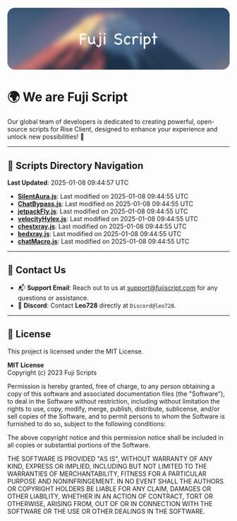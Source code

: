 ![Banner](.github/b.webp)

# 🌍 **We are Fuji Script**

Our global team of developers is dedicated to creating powerful, open-source scripts for Rise Client, designed to enhance your experience and unlock new possibilities! 🌟

---
<!-- SCRIPTS_NAVIGATION_START -->
## 📂 **Scripts Directory Navigation**

**Last Updated**: 2025-01-08 09:44:57 UTC

- **[SilentAura.js](scripts/SilentAura.js)**: Last modified on 2025-01-08 09:44:55 UTC
- **[ChatBypass.js](scripts/ChatBypass.js)**: Last modified on 2025-01-08 09:44:55 UTC
- **[jetpackFly.js](scripts/jetpackFly.js)**: Last modified on 2025-01-08 09:44:55 UTC
- **[velocityHylex.js](scripts/velocityHylex.js)**: Last modified on 2025-01-08 09:44:55 UTC
- **[chestxray.js](scripts/chestxray.js)**: Last modified on 2025-01-08 09:44:55 UTC
- **[bedxray.js](scripts/bedxray.js)**: Last modified on 2025-01-08 09:44:55 UTC
- **[chatMacro.js](scripts/chatMacro.js)**: Last modified on 2025-01-08 09:44:55 UTC

<!-- SCRIPTS_NAVIGATION_END -->

---

## 💬 **Contact Us**  
- 📬 **Support Email**: Reach out to us at [support@fujiscript.com](mailto:support@fujiscript.com) for any questions or assistance.  
- 💬 **Discord**: Contact **Leo728** directly at `Discord@leo728`.

---

## 📜 **License**

This project is licensed under the MIT License.  

**MIT License**  
Copyright (c) 2023 Fuji Scripts  

Permission is hereby granted, free of charge, to any person obtaining a copy of this software and associated documentation files (the "Software"), to deal in the Software without restriction, including without limitation the rights to use, copy, modify, merge, publish, distribute, sublicense, and/or sell copies of the Software, and to permit persons to whom the Software is furnished to do so, subject to the following conditions:  

The above copyright notice and this permission notice shall be included in all copies or substantial portions of the Software.  

THE SOFTWARE IS PROVIDED "AS IS", WITHOUT WARRANTY OF ANY KIND, EXPRESS OR IMPLIED, INCLUDING BUT NOT LIMITED TO THE WARRANTIES OF MERCHANTABILITY, FITNESS FOR A PARTICULAR PURPOSE AND NONINFRINGEMENT. IN NO EVENT SHALL THE AUTHORS OR COPYRIGHT HOLDERS BE LIABLE FOR ANY CLAIM, DAMAGES OR OTHER LIABILITY, WHETHER IN AN ACTION OF CONTRACT, TORT OR OTHERWISE, ARISING FROM, OUT OF OR IN CONNECTION WITH THE SOFTWARE OR THE USE OR OTHER DEALINGS IN THE SOFTWARE.  
